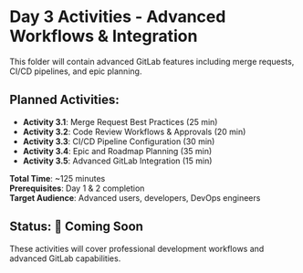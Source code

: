 # Day 3 Activities - Advanced Workflows & Integration

This folder will contain advanced GitLab features including merge requests, CI/CD pipelines, and epic planning.

## Planned Activities:
- **Activity 3.1**: Merge Request Best Practices (25 min)
- **Activity 3.2**: Code Review Workflows & Approvals (20 min)
- **Activity 3.3**: CI/CD Pipeline Configuration (30 min)
- **Activity 3.4**: Epic and Roadmap Planning (35 min)
- **Activity 3.5**: Advanced GitLab Integration (15 min)

**Total Time**: ~125 minutes  
**Prerequisites**: Day 1 & 2 completion  
**Target Audience**: Advanced users, developers, DevOps engineers

## Status: 🚧 Coming Soon

These activities will cover professional development workflows and advanced GitLab capabilities.
